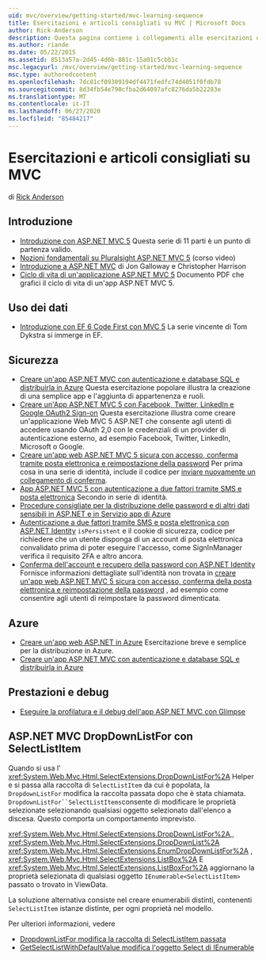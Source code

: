 ```yaml
---
uid: mvc/overview/getting-started/mvc-learning-sequence
title: Esercitazioni e articoli consigliati su MVC | Microsoft Docs
author: Rick-Anderson
description: Questa pagina contiene i collegamenti alle esercitazioni di ASP.NET MVC e una sequenza consigliata per seguirli.
ms.author: riande
ms.date: 05/22/2015
ms.assetid: 8513a57a-2d45-4d6b-881c-15a01c5cbb1c
msc.legacyurl: /mvc/overview/getting-started/mvc-learning-sequence
msc.type: authoredcontent
ms.openlocfilehash: 7dc81cf09309194df4471fedfc74d4051f0fdb78
ms.sourcegitcommit: 8d34fb54e790cfba2d64097afc8276da5b22283e
ms.translationtype: MT
ms.contentlocale: it-IT
ms.lasthandoff: 06/27/2020
ms.locfileid: "85484217"
---
```

# <a name="mvc-recommended-tutorials-and-articles"></a>Esercitazioni e articoli consigliati su MVC

di [Rick Anderson](https://twitter.com/RickAndMSFT)

<a id="pwd"></a>
## <a name="getting-started"></a>Introduzione

- [Introduzione con ASP.NET MVC 5](introduction/getting-started.md) Questa serie di 11 parti è un punto di partenza valido.
- [Nozioni fondamentali su Pluralsight ASP.NET MVC 5](https://pluralsight.com/training/Player?author=scott-allen&amp;name=aspdotnet-mvc5-fundamentals-m1-introduction&amp;mode=live&amp;clip=0&amp;course=aspdotnet-mvc5-fundamentals) (corso video)
- [Introduzione a ASP.NET MVC](https://channel9.msdn.com/Series/Introduction-to-ASP-NET-MVC) di Jon Galloway e Christopher Harrison
- [Ciclo di vita di un'applicazione ASP.NET MVC 5](lifecycle-of-an-aspnet-mvc-5-application.md) Documento PDF che grafici il ciclo di vita di un'app ASP.NET MVC 5.

<a id="con"></a>
## <a name="working-with-data"></a>Uso dei dati

- [Introduzione con EF 6 Code First con MVC 5](getting-started-with-ef-using-mvc/creating-an-entity-framework-data-model-for-an-asp-net-mvc-application.md) La serie vincente di Tom Dykstra si immerge in EF.

<a id="wj"></a>
## <a name="security"></a>Sicurezza

- [Creare un'app ASP.NET MVC con autenticazione e database SQL e distribuirla in Azure](https://azure.microsoft.com/documentation/articles/web-sites-dotnet-deploy-aspnet-mvc-app-membership-oauth-sql-database/) Questa esercitazione popolare illustra la creazione di una semplice app e l'aggiunta di appartenenza e ruoli.
- [Creare un'App ASP.NET MVC 5 con Facebook, Twitter, LinkedIn e Google OAuth2 Sign-on](../security/create-an-aspnet-mvc-5-app-with-facebook-and-google-oauth2-and-openid-sign-on.md) Questa esercitazione illustra come creare un'applicazione Web MVC 5 ASP.NET che consente agli utenti di accedere usando OAuth 2,0 con le credenziali di un provider di autenticazione esterno, ad esempio Facebook, Twitter, LinkedIn, Microsoft o Google.
- [Creare un'app web ASP.NET MVC 5 sicura con accesso, conferma tramite posta elettronica e reimpostazione della password](../security/create-an-aspnet-mvc-5-web-app-with-email-confirmation-and-password-reset.md) Per prima cosa in una serie di identità, include il codice per [inviare nuovamente un collegamento di conferma](../security/create-an-aspnet-mvc-5-web-app-with-email-confirmation-and-password-reset.md#rsend).
- [App ASP.NET MVC 5 con autenticazione a due fattori tramite SMS e posta elettronica](../security/aspnet-mvc-5-app-with-sms-and-email-two-factor-authentication.md) Secondo in serie di identità.
- [Procedure consigliate per la distribuzione delle password e di altri dati sensibili in ASP.NET e in Servizio app di Azure](../../../identity/overview/features-api/best-practices-for-deploying-passwords-and-other-sensitive-data-to-aspnet-and-azure.md)
- [Autenticazione a due fattori tramite SMS e posta elettronica con ASP.NET Identity](../../../identity/overview/features-api/two-factor-authentication-using-sms-and-email-with-aspnet-identity.md) `isPersistent` e il cookie di sicurezza, codice per richiedere che un utente disponga di un account di posta elettronica convalidato prima di poter eseguire l'accesso, come SignInManager verifica il requisito 2FA e altro ancora.
- [Conferma dell'account e recupero della password con ASP.NET Identity](../../../identity/overview/features-api/account-confirmation-and-password-recovery-with-aspnet-identity.md) Fornisce informazioni dettagliate sull'identità non trovata in [creare un'app web ASP.NET MVC 5 sicura con accesso, conferma della posta elettronica e reimpostazione della password](../security/create-an-aspnet-mvc-5-web-app-with-email-confirmation-and-password-reset.md) , ad esempio come consentire agli utenti di reimpostare la password dimenticata.

<a id="da"></a>
## <a name="azure"></a>Azure

- [Creare un'app web ASP.NET in Azure](https://azure.microsoft.com/documentation/articles/web-sites-dotnet-get-started/) Esercitazione breve e semplice per la distribuzione in Azure.
- [Creare un'app ASP.NET MVC con autenticazione e database SQL e distribuirla in Azure](https://azure.microsoft.com/documentation/articles/web-sites-dotnet-deploy-aspnet-mvc-app-membership-oauth-sql-database/)

<a id="perf"></a>
## <a name="performance-and-debugging"></a>Prestazioni e debug

- [Eseguire la profilatura e il debug dell'app ASP.NET MVC con Glimpse](../performance/profile-and-debug-your-aspnet-mvc-app-with-glimpse.md)

## <a name="aspnet-mvc-dropdownlistfor-with-selectlistitem"></a>ASP.NET MVC DropDownListFor con SelectListItem

Quando si usa l' <xref:System.Web.Mvc.Html.SelectExtensions.DropDownListFor%2A> Helper e si passa alla raccolta di `SelectListItem` da cui è popolata, la `DropdownListFor` modifica la raccolta passata dopo che è stata chiamata. `DropdownListFor``SelectListItems`consente di modificare le proprietà selezionate selezionando qualsiasi oggetto selezionato dall'elenco a discesa. Questo comporta un comportamento imprevisto.

<xref:System.Web.Mvc.Html.SelectExtensions.DropDownListFor%2A>,, <xref:System.Web.Mvc.Html.SelectExtensions.DropDownList%2A> <xref:System.Web.Mvc.Html.SelectExtensions.EnumDropDownListFor%2A> , <xref:System.Web.Mvc.Html.SelectExtensions.ListBox%2A> E <xref:System.Web.Mvc.Html.SelectExtensions.ListBoxFor%2A> aggiornano la proprietà selezionata di qualsiasi oggetto `IEnumerable<SelectListItem>` passato o trovato in ViewData.

La soluzione alternativa consiste nel creare enumerabili distinti, contenenti `SelectListItem` istanze distinte, per ogni proprietà nel modello.

Per ulteriori informazioni, vedere

* [DropdownListFor modifica la raccolta di SelectListItem passata](http://web.archive.org/web/20140902031437/http://aspnetwebstack.codeplex.com/workitem/1913)
* [GetSelectListWithDefaultValue modifica l'oggetto Select di IEnumerable <SelectListItem>](https://github.com/aspnet/AspNetWebStack/issues/271)